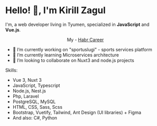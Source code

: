 # Hello! 👋, I'm Kirill Zagul

<!--
**kzagul/kzagul** is a ✨ _special_ ✨ repository because its `README.md` (this file) appears on your GitHub profile.

Here are some ideas to get you started:

- 🔭 I’m currently working on ...
- 🌱 I’m currently learning ...
- 👯 I’m looking to collaborate on ...
- 🤔 I’m looking for help with ...
- 💬 Ask me about ...
- 📫 How to reach me: ...
- 😄 Pronouns: ...
- ⚡ Fun fact: ...
-->

I'm, a web developer living in Tyumen, specialized in **JavaScript** and **Vue.js**.

<p align="center">
  My - <a href="https://career.habr.com/zagulkirill/">Habr Career</a>
<!--   <a href="https://zagulkirill.herokuapp.com/">My personal WebSite</a> -->
</p>

- 🔭 I’m currently working on "sportuslugi" - sports services platform
- 🌱 I’m currently learning Microservices architecture
- 👯 I’m looking to collaborate on Nuxt3 and node.js projects

Skills:
- Vue 3, Nuxt 3
- JavaScript, Typescript
- Node.js, Nest.js
- Php, Laravel
- PostgreSQL, MySQL 
- HTML, CSS, Sass, Scss
- Bootstrap, Vuetify, Tailwind, Ant Design (UI libraries) + Figma
- And also: C#, Python

<!-- <p align="center">
<img align="center" src="https://github-readme-stats.vercel.app/api/top-langs/?username=kzagul&title_color=fff&text_color=9f9f9f&bg_color=151515&hide=jupyter%20notebook" alt="Siddartha's github stats" />

<img align="center" src="https://github-readme-stats.vercel.app/api?username=kzagul&hide=issues&count_private=true&show_icons=true&title_color=fff&icon_color=79ff97&text_color=9f9f9f&bg_color=151515&line_height=40" />
</p>

### Find me in social networks 🌎 :
- [VK](https://vk.com/killrealthecool)
-->
